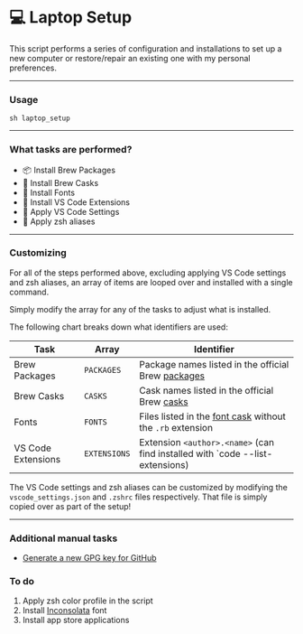 # :computer: Laptop Setup

This script performs a series of configuration and installations to set up a new computer or restore/repair an existing one with my personal preferences.

---

### Usage

```
sh laptop_setup
```

---

### What tasks are performed?

- :package: Install Brew Packages
- :beer: Install Brew Casks
- :pencil: Install Fonts
- :pushpin: Install VS Code Extensions
- :wrench: Apply VS Code Settings
- :construction: Apply zsh aliases

---

### Customizing

For all of the steps performed above, excluding applying VS Code settings and zsh aliases, an array of items are looped over and installed with a single command.

Simply modify the array for any of the tasks to adjust what is installed.

The following chart breaks down what identifiers are used:

| Task               | Array        | Identifier                                                                    |
| ------------------ | ------------ | ----------------------------------------------------------------------------- |
| Brew Packages      | `PACKAGES`   | Package names listed in the official Brew [packages]                          |
| Brew Casks         | `CASKS`      | Cask names listed in the official Brew [casks]                                |
| Fonts              | `FONTS`      | Files listed in the [font cask] without the `.rb` extension                   |
| VS Code Extensions | `EXTENSIONS` | Extension `<author>.<name>` (can find installed with `code --list-extensions) |

[packages]: https://formulae.brew.sh/formula/
[casks]: https://formulae.brew.sh/cask/
[font cask]: https://github.com/Homebrew/homebrew-cask-fonts/tree/master/Casks

The VS Code settings and zsh aliases can be customized by modifying the `vscode_settings.json` and `.zshrc` files respectively. That file is simply copied over as part of the setup!

---

### Additional manual tasks

- [Generate a new GPG key for GitHub](https://docs.github.com/en/authentication/managing-commit-signature-verification/generating-a-new-gpg-key)

### To do

1. Apply zsh color profile in the script
1. Install [Inconsolata](https://levien.com/type/myfonts/inconsolata.html) font
1. Install app store applications
